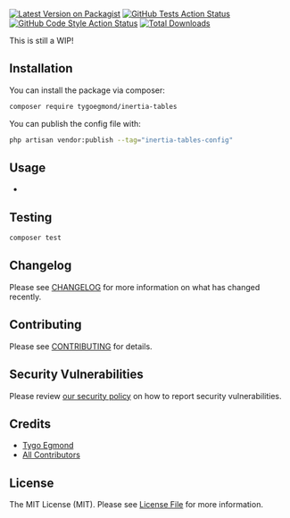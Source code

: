 [![Latest Version on Packagist](https://img.shields.io/packagist/v/tygoegmond/inertia-tables.svg?style=flat-square)](https://packagist.org/packages/tygoegmond/inertia-tables)
[![GitHub Tests Action Status](https://img.shields.io/github/actions/workflow/status/tygoegmond/inertia-tables/run-tests.yml?branch=main&label=tests&style=flat-square)](https://github.com/tygoegmond/inertia-tables/actions?query=workflow%3Arun-tests+branch%3Amain)
[![GitHub Code Style Action Status](https://img.shields.io/github/actions/workflow/status/tygoegmond/inertia-tables/fix-php-code-style-issues.yml?branch=main&label=code%20style&style=flat-square)](https://github.com/tygoegmond/inertia-tables/actions?query=workflow%3A"Fix+PHP+code+style+issues"+branch%3Amain)
[![Total Downloads](https://img.shields.io/packagist/dt/tygoegmond/inertia-tables.svg?style=flat-square)](https://packagist.org/packages/tygoegmond/inertia-tables)

This is still a WIP!

## Installation

You can install the package via composer:

```bash
composer require tygoegmond/inertia-tables
```

You can publish the config file with:

```bash
php artisan vendor:publish --tag="inertia-tables-config"
```

## Usage

-

## Testing

```bash
composer test
```

## Changelog

Please see [CHANGELOG](CHANGELOG.md) for more information on what has changed recently.

## Contributing

Please see [CONTRIBUTING](CONTRIBUTING.md) for details.

## Security Vulnerabilities

Please review [our security policy](../../security/policy) on how to report security vulnerabilities.

## Credits

- [Tygo Egmond](https://github.com/tygoegmond)
- [All Contributors](../../contributors)

## License

The MIT License (MIT). Please see [License File](LICENSE.md) for more information.
